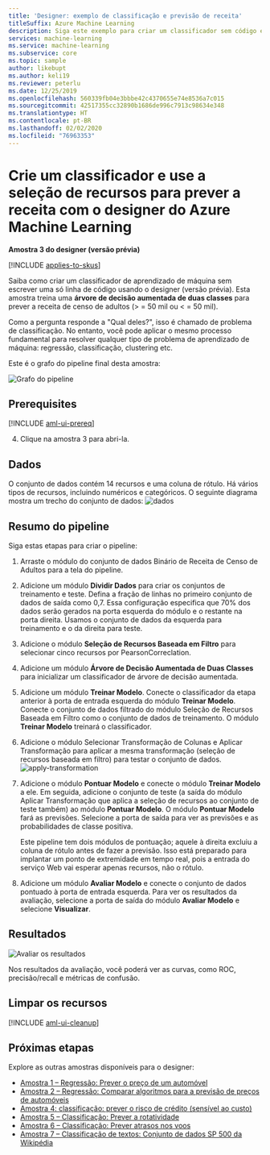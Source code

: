 ```yaml
---
title: 'Designer: exemplo de classificação e previsão de receita'
titleSuffix: Azure Machine Learning
description: Siga este exemplo para criar um classificador sem código e prever a receita com o designer do Azure Machine Learning.
services: machine-learning
ms.service: machine-learning
ms.subservice: core
ms.topic: sample
author: likebupt
ms.author: keli19
ms.reviewer: peterlu
ms.date: 12/25/2019
ms.openlocfilehash: 560339fb04e3bbbe42c4370655e74e8536a7c015
ms.sourcegitcommit: 42517355cc32890b1686de996c7913c98634e348
ms.translationtype: HT
ms.contentlocale: pt-BR
ms.lasthandoff: 02/02/2020
ms.locfileid: "76963353"
---
```

# <a name="build-a-classifier--use-feature-selection-to-predict-income-with-azure-machine-learning-designer"></a>Crie um classificador e use a seleção de recursos para prever a receita com o designer do Azure Machine Learning

**Amostra 3 do designer (versão prévia)**

[!INCLUDE [applies-to-skus](../../includes/aml-applies-to-enterprise-sku.md)]

Saiba como criar um classificador de aprendizado de máquina sem escrever uma só linha de código usando o designer (versão prévia). Esta amostra treina uma **árvore de decisão aumentada de duas classes** para prever a receita de censo de adultos (> = 50 mil ou < = 50 mil).

Como a pergunta responde a "Qual deles?", isso é chamado de problema de classificação. No entanto, você pode aplicar o mesmo processo fundamental para resolver qualquer tipo de problema de aprendizado de máquina: regressão, classificação, clustering etc.

Este é o grafo do pipeline final desta amostra:

![Grafo do pipeline](./media/how-to-designer-sample-classification-predict-income/overall-graph.png)

## <a name="prerequisites"></a>Prerequisites

[!INCLUDE [aml-ui-prereq](../../includes/aml-ui-prereq.md)]

4. Clique na amostra 3 para abri-la.



## <a name="data"></a>Dados

O conjunto de dados contém 14 recursos e uma coluna de rótulo. Há vários tipos de recursos, incluindo numéricos e categóricos. O seguinte diagrama mostra um trecho do conjunto de dados: ![dados](media/how-to-designer-sample-classification-predict-income/sample3-dataset-1225.png)



## <a name="pipeline-summary"></a>Resumo do pipeline

Siga estas etapas para criar o pipeline:

1. Arraste o módulo do conjunto de dados Binário de Receita de Censo de Adultos para a tela do pipeline.
1. Adicione um módulo **Dividir Dados** para criar os conjuntos de treinamento e teste. Defina a fração de linhas no primeiro conjunto de dados de saída como 0,7. Essa configuração especifica que 70% dos dados serão gerados na porta esquerda do módulo e o restante na porta direita. Usamos o conjunto de dados da esquerda para treinamento e o da direita para teste.
1. Adicione o módulo **Seleção de Recursos Baseada em Filtro** para selecionar cinco recursos por PearsonCorreclation. 
1. Adicione um módulo **Árvore de Decisão Aumentada de Duas Classes** para inicializar um classificador de árvore de decisão aumentada.
1. Adicione um módulo **Treinar Modelo**. Conecte o classificador da etapa anterior à porta de entrada esquerda do módulo **Treinar Modelo**. Conecte o conjunto de dados filtrado do módulo Seleção de Recursos Baseada em Filtro como o conjunto de dados de treinamento.  O módulo **Treinar Modelo** treinará o classificador.
1. Adicione o módulo Selecionar Transformação de Colunas e Aplicar Transformação para aplicar a mesma transformação (seleção de recursos baseada em filtro) para testar o conjunto de dados.
![apply-transformation](./media/how-to-designer-sample-classification-predict-income/transformation.png)
1. Adicione o módulo **Pontuar Modelo** e conecte o módulo **Treinar Modelo** a ele. Em seguida, adicione o conjunto de teste (a saída do módulo Aplicar Transformação que aplica a seleção de recursos ao conjunto de teste também) ao módulo **Pontuar Modelo**. O módulo **Pontuar Modelo** fará as previsões. Selecione a porta de saída para ver as previsões e as probabilidades de classe positiva.


    Este pipeline tem dois módulos de pontuação; aquele à direita excluiu a coluna de rótulo antes de fazer a previsão. Isso está preparado para implantar um ponto de extremidade em tempo real, pois a entrada do serviço Web vai esperar apenas recursos, não o rótulo. 

1. Adicione um módulo **Avaliar Modelo** e conecte o conjunto de dados pontuado à porta de entrada esquerda. Para ver os resultados da avaliação, selecione a porta de saída do módulo **Avaliar Modelo** e selecione **Visualizar**.

## <a name="results"></a>Resultados

![Avaliar os resultados](media/how-to-designer-sample-classification-predict-income/sample3-evaluate-1225.png)

Nos resultados da avaliação, você poderá ver as curvas, como ROC, precisão/recall e métricas de confusão. 

## <a name="clean-up-resources"></a>Limpar os recursos

[!INCLUDE [aml-ui-cleanup](../../includes/aml-ui-cleanup.md)]

## <a name="next-steps"></a>Próximas etapas

Explore as outras amostras disponíveis para o designer:

- [Amostra 1 – Regressão: Prever o preço de um automóvel](how-to-designer-sample-regression-automobile-price-basic.md)
- [Amostra 2 – Regressão: Comparar algoritmos para a previsão de preços de automóveis](how-to-designer-sample-regression-automobile-price-compare-algorithms.md)
- [Amostra 4: classificação: prever o risco de crédito (sensível ao custo)](how-to-designer-sample-classification-credit-risk-cost-sensitive.md)
- [Amostra 5 – Classificação: Prever a rotatividade](how-to-designer-sample-classification-churn.md)
- [Amostra 6 – Classificação: Prever atrasos nos voos](how-to-designer-sample-classification-flight-delay.md)
- [Amostra 7 – Classificação de textos: Conjunto de dados SP 500 da Wikipédia](how-to-designer-sample-text-classification.md)
